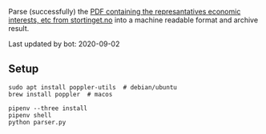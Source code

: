 Parse (successfully) the [PDF containing the represantatives economic interests, etc from stortinget.no](https://www.stortinget.no/no/Stortinget-og-demokratiet/Representantene/Okonomiske-interesser/) into a machine readable format and archive result.

Last updated by bot: 2020-09-02

## Setup
    sudo apt install poppler-utils  # debian/ubuntu
    brew install poppler  # macos

    pipenv --three install
    pipenv shell
    python parser.py
